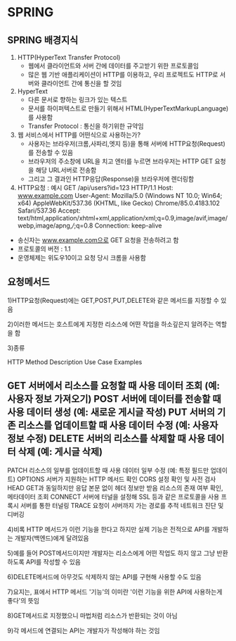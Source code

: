 # SPRING

## SPRING 배경지식

1. HTTP(HyperText Transfer Protocol)
    - 웹에서 클라이언트와 서버 간에 데이터를 주고받기 위한 프로토콜임
    - 많은 웹 기반 애플리케이션이 HTTP를 이용하고, 우리 프로젝트도 HTTP로 서버와 클라이언트 간에 통신을 할 것임
2. HyperText
    - 다른 문서로 향하는 링크가 있는 텍스트
    - 문서를 하이퍼텍스트로 만들기 위해서 HTML(HyperTextMarkupLanguage)를 사용함
    - Transfer Protocol : 통신을 하기위한 규약임
3. 웹 서비스에서 HTTP를 어떤식으로 사용하는가?
    - 사용자는 브라우저(크롬,사파리,엣지 등)을 통해 서버에 HTTP요청(Request)를 전송할 수 있음
    - 브라우저의 주소창에 URL을 치고 엔터를 누르면 브라우저는 HTTP GET 요청을 해당 URL서버로 전송함
    - 그리고 그 결과인 HTTP응답(Response)을 브라우저에 렌더링함
4. HTTP요청 : 예시
GET /api/users?id=123 HTTP/1.1
Host: www.example.com
User-Agent: Mozilla/5.0 (Windows NT 10.0; Win64; x64) AppleWebKit/537.36 (KHTML, like Gecko) Chrome/85.0.4183.102 Safari/537.36
Accept: text/html,application/xhtml+xml,application/xml;q=0.9,image/avif,image/webp,image/apng,*/*;q=0.8
Connection: keep-alive
- 송신자는 www.example.com으로 GET 요청을 전송하려고 함
- 프로토콜의 버전 : 1.1
- 운영체제는 위도우10이고 요청 당시 크롬을 사용함

## 요청메서드

1)HTTP요청(Request)에는 GET,POST,PUT,DELETE와 같은 메서드를 지정할 수 있음

2)이러한 메서드는 호스트에게 지정한 리소스에 어떤 작업을 하소깊은지 알려주는 역할을 함

3)종류

HTTP Method		Description					Use Case Examples

GET		서버에서 리소스를 요청할 때 사용			데이터 조회 (예: 사용자 정보 가져오기)
POST		서버에 데이터를 전송할 때 사용			데이터 생성 (예: 새로운 게시글 작성)
PUT		서버의 기존 리소스를 업데이트할 때 사용		데이터 수정 (예: 사용자 정보 수정)
DELETE		서버의 리소스를 삭제할 때 사용			데이터 삭제 (예: 게시글 삭제)
------------------------------------------------------------------------------------------------------------------------------------------------
PATCH		리소스의 일부를 업데이트할 때 사용			데이터 일부 수정 (예: 특정 필드만 업데이트)
OPTIONS		서버가 지원하는 HTTP 메서드 확인			CORS 설정 확인 및 사전 검사
HEAD		GET과 동일하지만 응답 본문 없이 헤더 정보만 받음	리소스의 존재 여부 확인, 메타데이터 조회
CONNECT		서버에 터널을 설정해 SSL 등과 같은 프로토콜을 사용	프록시 서버를 통한 터널링
TRACE		요청이 서버까지 가는 경로를 추적			네트워크 진단 및 디버깅

4)비록 HTTP 메서드가 이런 기능을 한다고 하지만 실제 기능은 전적으로 API를 개발하는 개발자(백엔드)에게 달려있음

5)예를 들어 POST메서드이지만 개발자는 리소스에게 어떤 작업도 하지 않고 그냥 반환하도록 API를 작성할 수 있음

6)DELETE메서드에 아무것도 삭제하지 않는 API를 구현해 사용할 수도 있음

7)요지는, 표에서 HTTP 메서드 '기능'의 이미란 '이런 기능을 위한 API에 사용하는게 좋다'의 뜻임

8)GET메서드로 지정했으니 마법처럼 리소스가 반환되는 것이 아님

9)각 메서드에 연결되는 API는 개발자가 작성해야 하는 것임